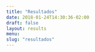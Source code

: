 ```yaml
---
title: "Resultados"
date: 2018-01-24T14:30:36-02:00
draft: false
layout: results
menu:
slug: "resultados"
---
```

